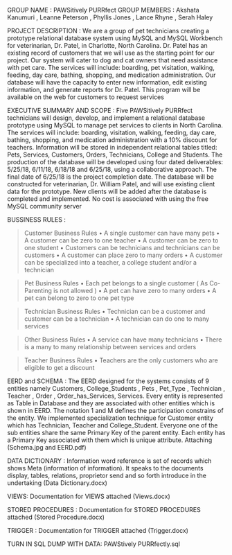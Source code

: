 GROUP NAME : PAWSitively PURRfect
GROUP MEMBERS : Akshata Kanumuri , Leanne Peterson , Phyllis Jones , Lance Rhyne , Serah Haley


PROJECT DESCRIPTION :
We are a group of pet technicians creating a prototype relational database system using MySQL and MySQL Workbench for veterinarian, Dr. Patel, in Charlotte, North Carolina. Dr. Patel has an existing record of customers that we will use as the starting point for our project. Our system will cater to dog and cat owners that need assistance with pet care. The services will include: boarding, pet visitation, walking, feeding, day care, bathing, shopping, and medication administration. Our database will have the capacity to enter new information, edit existing information, and generate reports for Dr. Patel. This program will be available on the web for customers to request services


EXECUTIVE SUMMARY AND SCOPE :
Five PAWSitively PURRfect technicians will design, develop, and implement a relational database prototype using MySQL to manage pet services to clients in North Carolina. The services will include: boarding, visitation, walking, feeding, day care, bathing, shopping, and medication administration with a 10% discount for teachers. Information will be stored in independent relational tables titled: Pets, Services, Customers, Orders, Technicians, College and Students. The production of the database will be developed using four dated deliverables: 5/25/18, 6/11/18, 6/18/18 and 6/25/18, using a collaborative approach. The final date of 6/25/18 is the project completion date. The database will be constructed for veterinarian, Dr. William Patel, and will use existing client data for the prototype. New clients will be added after the database is completed and implemented. No cost is associated with using the free MySQL community server


BUSSINESS RULES :
> Customer Business Rules 
•	A single customer can have many pets 
•	A customer can be zero to one teacher
•	A customer can be zero to one student
•	Customers can be technicians and technicians can be customers
•	A customer can place zero to many orders
•	A customer can be specialized into a teacher, a college student and/or a technician 

> Pet Business Rules 
•	Each pet belongs to a single customer ( As Co-Parenting is not allowed )
•	A pet can have zero to many orders
•	A pet can belong to zero to one pet type

> Technician Business Rules 
•	Technician can be a customer and customer can be a technician
•	A technician can do one to many services

> Other Business Rules 
•	A service can have many technicians
•	There is a many to many relationship between services and orders

> Teacher Business Rules 
•	Teachers are the only customers who are eligible to get a discount

EERD and SCHEMA :
The EERD designed for the systems consists of 9 entities namely Customers, College_Students , Pets , Pet_Type , Technician , Teacher , Order , Order_has_Services, Services. Every entity is represented as Table in Database and they are associated with other entities which is shown in EERD. The notation 1 and M defines the participation constrains of the entity. We implemented specialization technique for Customer entity which has Technician, Teacher and College_Student. Everyone one of the sub entities share the same Primary Key of the parent entity. Each entity has a Primary Key associated with them which is unique attribute.
Attaching (Schema.jpg and EERD.pdf)


DATA DICTIONARY :
Information word reference is set of records which shows Meta (information of information). It speaks to the documents display, tables, relations, proprietor send and so forth introduce in the undertaking (Data Dictionary.docx)


VIEWS:
Documentation for VIEWS attached (Views.docx)


STORED PROCEDURES :
Documentation for STORED PROCEDURES attached (Stored Procedure.docx)

TRIGGER :
Documentation for TRIGGER attached (Trigger.docx)

TURN IN SQL DUMP WITH DATA:
PAWStively PURRfectly.sql
